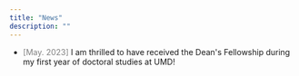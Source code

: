 ```yaml
---
title: "News"
description: ""
---
```



* <span style="color: gray;">[May. 2023]</span> I am thrilled to have received the Dean's Fellowship during my first year of doctoral studies at UMD!